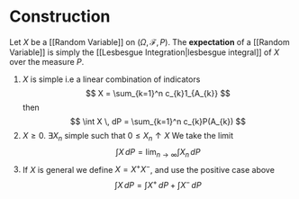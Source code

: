 # Construction

Let $X$ be a [[Random Variable]] on $(\Omega, \mathcal{F}, P)$. The **expectation** of a [[Random Variable]] is simply the [[Lesbesgue Integration|lesbesgue integral]] of $X$ over the measure $P$.

1. $X$ is simple i.e a linear combination of indicators
$$
X = \sum_{k=1}^n c_{k}1_{A_{k}}
$$
then
$$
\int X \, dP = \sum_{k=1}^n c_{k}P(A_{k})
$$
2. $X\geq 0$. $\exists X_{n}$ simple such that $0\leq X_{n} \uparrow X$
We take the limit
$$
\int X \, dP = \lim_{n\rightarrow \infty} \int X_{n} \, dP   
$$
3. If $X$ is general we define $X = X^+ X^-$, and use the positive case above
$$
\int X \, dP = \int X^+ \, dP + \int X^- \, dP  
$$
